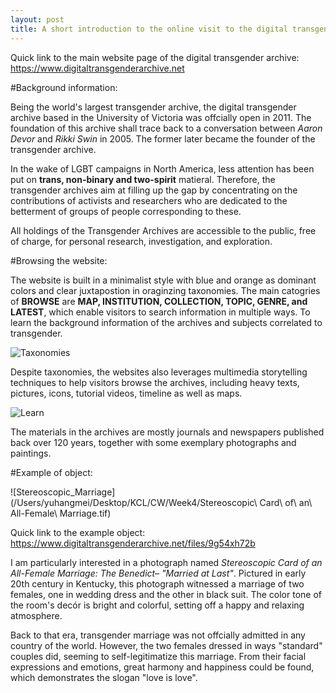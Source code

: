 ```yaml
---
layout: post
title: A short introduction to the online visit to the digital transgender archive
---
```

Quick link to the main website page of the digital transgender archive:
https://www.digitaltransgenderarchive.net

#Background information: 

Being the world's largest transgender archive, the digital transgender archive based in the University of Victoria was offcially open in 2011. The foundation of this archive shall trace back to a conversation between *Aaron Devor* and *Rikki Swin* in 2005. The former later became the founder of the transgender archive. 

In the wake of LGBT campaigns in North America, less attention has been put on **trans, non-binary and two-spirit** matieral. Therefore, the transgender archives aim at filling up the gap by concentrating on the contributions of activists and researchers who are dedicated to the betterment of groups of people corresponding to these. 

All holdings of the Transgender Archives are accessible to the public, free of charge, for personal research, investigation, and exploration.


#Browsing the website:

The website is built in a minimalist style with blue and orange as dominant colors and clear juxtapostion in oraginzing taxonomies. The main catogries of **BROWSE** are **MAP, INSTITUTION, COLLECTION, TOPIC, GENRE, and LATEST**, which enable visitors to search information in multiple ways. To learn the background information of the archives and subjects correlated to transgender. 

![Taxonomies](/Users/yuhangmei/Desktop/KCL/CW/Week4/Taxonomies.png)

Despite taxonomies, the websites also leverages multimedia storytelling techniques to help visitors browse the archives, including heavy texts, pictures, icons, tutorial videos, timeline as well as maps.  

![Learn](/Users/yuhangmei/Desktop/KCL/CW/Week4/Learn.png)

The materials in the archives are mostly journals and newspapers published back over 120 years, together with some exemplary photographs and paintings. 


#Example of object:

![Stereoscopic_Marriage](/Users/yuhangmei/Desktop/KCL/CW/Week4/Stereoscopic\ Card\ of\ an\ All-Female\ Marriage.tif)

Quick link to the example object:
https://www.digitaltransgenderarchive.net/files/9g54xh72b

I am particularly interested in a photograph named *Stereoscopic Card of an All-Female Marriage: The Benedict– "Married at Last"*. Pictured in early 20th century in Kentucky, this photograph witnessed a marriage of two females, one in wedding dress and the other in black suit. The color tone of the room's decór is bright and colorful, setting off a happy and relaxing atmosphere. 

Back to that era, transgender marriage was not offcially admitted in any country of the world. However, the two females dressed in ways "standard" couples did, seeming to self-legitimatize this marriage. From their facial expressions and emotions, great harmony and happiness could be found, which demonstrates the slogan "love is love".



